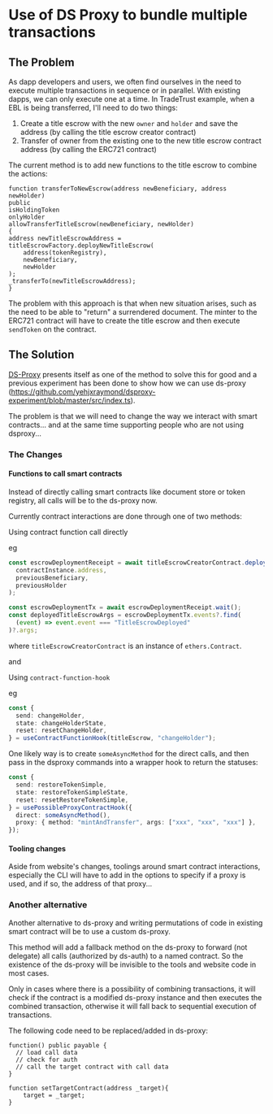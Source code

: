# Use of DS Proxy to bundle multiple transactions

## The Problem

As dapp developers and users, we often find ourselves in the need to execute multiple transactions in sequence or in parallel. With existing dapps, we can only execute one at a time. In TradeTrust example, when a EBL is being transferred, I'll need to do two things:

1. Create a title escrow with the new `owner` and `holder` and save the address (by calling the title escrow creator contract)
1. Transfer of owner from the existing one to the new title escrow contract address (by calling the ERC721 contract)

The current method is to add new functions to the title escrow to combine the actions:

```sol
function transferToNewEscrow(address newBeneficiary, address newHolder)
public
isHoldingToken
onlyHolder
allowTransferTitleEscrow(newBeneficiary, newHolder)
{
address newTitleEscrowAddress = titleEscrowFactory.deployNewTitleEscrow(
    address(tokenRegistry),
    newBeneficiary,
    newHolder
);
_transferTo(newTitleEscrowAddress);
}
```

The problem with this approach is that when new situation arises, such as the need to be able to "return" a surrendered document. The minter to the ERC721 contract will have to create the title escrow and then execute `sendToken` on the contract.

## The Solution

[DS-Proxy](https://dapp.tools/dappsys/ds-proxy.html) presents itself as one of the method to solve this for good and a previous experiment has been done to show how we can use ds-proxy (https://github.com/yehjxraymond/dsproxy-experiment/blob/master/src/index.ts).

The problem is that we will need to change the way we interact with smart contracts... and at the same time supporting people who are not using dsproxy...

### The Changes

#### Functions to call smart contracts

Instead of directly calling smart contracts like document store or token registry, all calls will be to the ds-proxy now.

Currently contract interactions are done through one of two methods:

Using contract function call directly

eg

```ts
const escrowDeploymentReceipt = await titleEscrowCreatorContract.deployNewTitleEscrow(
  contractInstance.address,
  previousBeneficiary,
  previousHolder
);

const escrowDeploymentTx = await escrowDeploymentReceipt.wait();
const deployedTitleEscrowArgs = escrowDeploymentTx.events?.find(
  (event) => event.event === "TitleEscrowDeployed"
)?.args;
```

where `titleEscrowCreatorContract` is an instance of `ethers.Contract`.

and

Using `contract-function-hook`

eg

```ts
const {
  send: changeHolder,
  state: changeHolderState,
  reset: resetChangeHolder,
} = useContractFunctionHook(titleEscrow, "changeHolder");
```

One likely way is to create `someAsyncMethod` for the direct calls, and then pass in the dsproxy commands into a wrapper hook to return the statuses:

```ts
const {
  send: restoreTokenSimple,
  state: restoreTokenSimpleState,
  reset: resetRestoreTokenSimple,
} = usePossibleProxyContractHook({
  direct: someAsyncMethod(),
  proxy: { method: "mintAndTransfer", args: ["xxx", "xxx", "xxx"] },
});
```

#### Tooling changes

Aside from website's changes, toolings around smart contract interactions, especially the CLI will have to add in the options to specify if a proxy is used, and if so, the address of that proxy...

### Another alternative

Another alternative to ds-proxy and writing permutations of code in existing smart contract will be to use a custom ds-proxy.

This method will add a fallback method on the ds-proxy to forward (not delegate) all calls (authorized by ds-auth) to a named contract. So the existence of the ds-proxy will be invisible to the tools and website code in most cases.

Only in cases where there is a possibility of combining transactions, it will check if the contract is a modified ds-proxy instance and then executes the combined transaction, otherwise it will fall back to sequential execution of transactions.

The following code need to be replaced/added in ds-proxy:

```sol
function() public payable {
  // load call data
  // check for auth
  // call the target contract with call data
}

function setTargetContract(address _target){
    target = _target;
}
```
